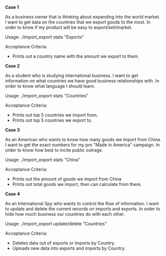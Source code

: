 **Case 1**

As a business owner that is thinking about expanding into the world market.
I want to get data on the countries that we export goods to the most.
In order to know if my product will be easy to export/sell/market.

  Usage: ./import_export stats "Exports"

  Acceptance Criteria:
 * Prints out a country name with the amount we export to them.

**Case 2**

As a student who is studying international business.
I want to get information on what countries we have good business relationships with.
In order to know what language I should learn.

  Usage: ./import_export stats "Countries"

  Acceptance Criteria:
  * Prints out top 5 countries we import from.
  * Prints out top 5 countries we export to.


**Case 3**

As an American who wants to know how many goods we import from China.
I want to get the exact numbers for my pro "Made in America" campaign.
In order to know how best to incite public outrage.

  Usage: ./import_export stats "China"

  Acceptance Criteria:
  * Prints out the amount of goods we import from China
  * Prints out total goods we import, then can calculate from there.
  

**Case 4**

As an International Spy who wants to control the flow of information.
I want to update and delete the current records on imports and exports.
In order to hide how much business our countries do with each other.

  Usage: ./import_export update/delete "Countries"

  Acceptance Criteria:
  * Deletes data out of exports or imports by Country.
  * Uploads new data into exports and imports  by Country.



